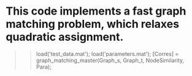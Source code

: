 # This code implements a fast graph matching problem, which relaxes quadratic assignment.
>>load('test_data.mat');
>>load('parameters.mat');
>>[Corres] = graph_matching_master(Graph_s, Graph_t, NodeSimilarity, Para);
